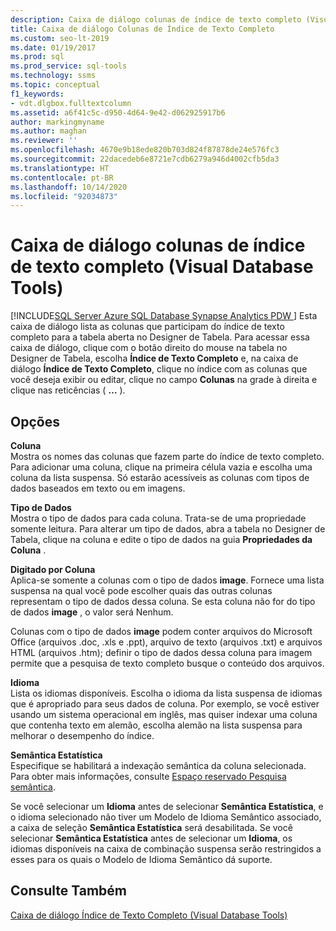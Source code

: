 ```yaml
---
description: Caixa de diálogo colunas de índice de texto completo (Visual Database Tools)
title: Caixa de diálogo Colunas de Índice de Texto Completo
ms.custom: seo-lt-2019
ms.date: 01/19/2017
ms.prod: sql
ms.prod_service: sql-tools
ms.technology: ssms
ms.topic: conceptual
f1_keywords:
- vdt.dlgbox.fulltextcolumn
ms.assetid: a6f41c5c-d950-4d64-9e42-d062925917b6
author: markingmyname
ms.author: maghan
ms.reviewer: ''
ms.openlocfilehash: 4670e9b18ede820b703d824f87878de24e576fc3
ms.sourcegitcommit: 22dacedeb6e8721e7cdb6279a946d4002cfb5da3
ms.translationtype: HT
ms.contentlocale: pt-BR
ms.lasthandoff: 10/14/2020
ms.locfileid: "92034873"
---
```

# <a name="full-text-index-columns-dialog-box-visual-database-tools"></a>Caixa de diálogo colunas de índice de texto completo (Visual Database Tools)
[!INCLUDE[SQL Server Azure SQL Database Synapse Analytics PDW ](../../includes/applies-to-version/sql-asdb-asdbmi-asa-pdw.md)]
Esta caixa de diálogo lista as colunas que participam do índice de texto completo para a tabela aberta no Designer de Tabela. Para acessar essa caixa de diálogo, clique com o botão direito do mouse na tabela no Designer de Tabela, escolha **Índice de Texto Completo** e, na caixa de diálogo **Índice de Texto Completo**, clique no índice com as colunas que você deseja exibir ou editar, clique no campo **Colunas** na grade à direita e clique nas reticências ( **…** ).  
  
## <a name="options"></a>Opções  
**Coluna**  
Mostra os nomes das colunas que fazem parte do índice de texto completo. Para adicionar uma coluna, clique na primeira célula vazia e escolha uma coluna da lista suspensa. Só estarão acessíveis as colunas com tipos de dados baseados em texto ou em imagens.  
  
**Tipo de Dados**  
Mostra o tipo de dados para cada coluna. Trata-se de uma propriedade somente leitura. Para alterar um tipo de dados, abra a tabela no Designer de Tabela, clique na coluna e edite o tipo de dados na guia **Propriedades da Coluna** .  
  
**Digitado por Coluna**  
Aplica-se somente a colunas com o tipo de dados **image**. Fornece uma lista suspensa na qual você pode escolher quais das outras colunas representam o tipo de dados dessa coluna. Se esta coluna não for do tipo de dados **image** , o valor será Nenhum.  
  
Colunas com o tipo de dados **image** podem conter arquivos do Microsoft Office (arquivos .doc, .xls e .ppt), arquivo de texto (arquivos .txt) e arquivos HTML (arquivos .htm); definir o tipo de dados dessa coluna para imagem permite que a pesquisa de texto completo busque o conteúdo dos arquivos.  
  
**Idioma**  
Lista os idiomas disponíveis. Escolha o idioma da lista suspensa de idiomas que é apropriado para seus dados de coluna. Por exemplo, se você estiver usando um sistema operacional em inglês, mas quiser indexar uma coluna que contenha texto em alemão, escolha alemão na lista suspensa para melhorar o desempenho do índice.  
  
**Semântica Estatística**  
Especifique se habilitará a indexação semântica da coluna selecionada. Para obter mais informações, consulte [Espaço reservado Pesquisa semântica](../../relational-databases/search/semantic-search-sql-server.md).  
  
Se você selecionar um **Idioma** antes de selecionar **Semântica Estatística**, e o idioma selecionado não tiver um Modelo de Idioma Semântico associado, a caixa de seleção **Semântica Estatística** será desabilitada. Se você selecionar **Semântica Estatística** antes de selecionar um **Idioma**, os idiomas disponíveis na caixa de combinação suspensa serão restringidos a esses para os quais o Modelo de Idioma Semântico dá suporte.  
  
## <a name="see-also"></a>Consulte Também  
[Caixa de diálogo Índice de Texto Completo &#40;Visual Database Tools&#41;](../../ssms/visual-db-tools/full-text-index-dialog-box-visual-database-tools.md)  
